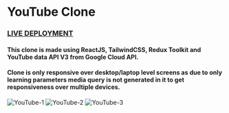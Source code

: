 # YouTube Clone
### [LIVE DEPLOYMENT](https://youtube-clone-hm.netlify.app/)

#### This clone is made using ReactJS, TailwindCSS, Redux Toolkit and YouTube data API V3 from Google Cloud API. 
#### Clone is only responsive over desktop/laptop level screens as due to only learning parameters media query is not generated in it to get responsiveness over multiple devices.

![YouTube-1](https://github.com/HetMamtora/YouTube-clone-ReactJS/assets/104263376/fbbdd7e5-3f5e-4062-bf65-9e96ba7f674e)
![YouTube-2](https://github.com/HetMamtora/YouTube-clone-ReactJS/assets/104263376/0a5071a2-24b1-4371-b179-17ebb8cf0724)
![YouTube-3](https://github.com/HetMamtora/YouTube-clone-ReactJS/assets/104263376/487c16ba-e765-49d2-880e-aaf618f747d8)
